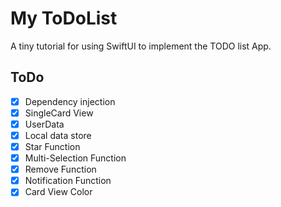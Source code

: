 # My ToDoList

A tiny tutorial for using SwiftUI to implement the TODO list App.



## ToDo

- [x] Dependency injection
- [x] SingleCard View
- [x] UserData
- [x] Local data store
- [x] Star Function
- [x] Multi-Selection Function
- [x] Remove Function
- [x] Notification Function 
- [x] Card View Color